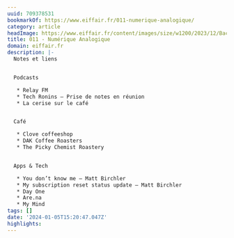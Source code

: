 ```yaml
---
uuid: 709378531
bookmarkOf: https://www.eiffair.fr/011-numerique-analogique/
category: article
headImage: https://www.eiffair.fr/content/images/size/w1200/2023/12/Background-1.png
title: 011 - Numérique Analogique
domain: eiffair.fr
description: |-
  Notes et liens


  Podcasts

   * Relay FM
   * Tech Ronins – Prise de notes en réunion
   * La cerise sur le café


  Café

   * Clove coffeeshop
   * DAK Coffee Roasters
   * The Picky Chemist Roastery


  Apps & Tech

   * You don’t know me – Matt Birchler
   * My subscription reset status update – Matt Birchler
   * Day One
   * Are.na
   * My Mind
tags: []
date: '2024-01-05T15:20:47.047Z'
highlights:
---
```




